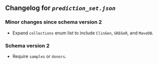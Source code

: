 ## Changelog for *`prediction_set.json`*

### Minor changes since schema version 2
* Expand `collections` enum list to include `ClinGen`, `GREGoR`, and `MaveDB`.

### Schema version 2

* Require `samples` or `donors`.
